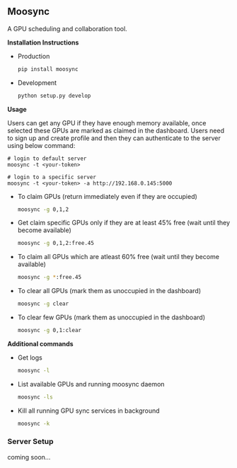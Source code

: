 ## Moosync

A GPU scheduling and collaboration tool.

**Installation Instructions**

- Production

  ````sh
  pip install moosync
  ````

- Development

  ````sh
  python setup.py develop
  ````

**Usage**

Users can get any GPU if they have enough memory available, once selected these GPUs are marked as claimed in the dashboard. Users need to sign up and create profile and then they can authenticate to the server using below command:

````
# login to default server
moosync -t <your-token>

# login to a specific server
moosync -t <your-token> -a http://192.168.0.145:5000
````

- To claim GPUs (return immediately even if they are occupied)

  ````sh
  moosync -g 0,1,2
  ````

- Get claim specific GPUs only if they are at least 45% free (wait until they become available)

  ````sh
  moosync -g 0,1,2:free.45
  ````

- To claim all GPUs which are atleast 60% free (wait until they become available)

  ````sh
  moosync -g *:free.45
  ````

- To clear all GPUs (mark them as unoccupied in the dashboard)

  ````sh
  moosync -g clear
  ````

- To clear few GPUs (mark them as unoccupied in the dashboard)

  ````sh
  moosync -g 0,1:clear
  ````

**Additional commands**
- Get logs

  ````sh
  moosync -l
  ````

- List available GPUs and running moosync daemon

  ````sh
  moosync -ls
  ````

- Kill all running GPU sync services in background

  ````sh
  moosync -k
  ````

### Server Setup

coming soon...

